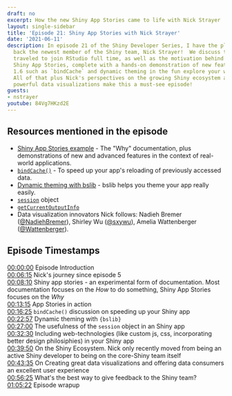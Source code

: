 ```yaml
---
draft: no
excerpt: How the new Shiny App Stories came to life with Nick Strayer
layout: single-sidebar
title: 'Episode 21: Shiny App Stories with Nick Strayer'
date: '2021-06-11'
description: In episode 21 of the Shiny Developer Series, I have the pleasure of welcoming
  back the newest member of the Shiny team, Nick Strayer!  We discuss the road Nick
  traveled to join RStudio full time, as well as the motivation behind the terrific
  Shiny App Stories, complete with a hands-on demonstration of new features in Shiny
  1.6 such as `bindCache` and dynamic theming in the fun explore your weather application.
  All of that plus Nick's perspectives on the growing Shiny ecosystem and creating
  powerful data visualizations make this a must-see episode!
guests: 
- nstrayer
youtube: 84Vg7HKzd2E
---
```


## Resources mentioned in the episode

- [Shiny App Stories example](https://shiny.rstudio.com/app-stories) - The "Why" documentation, plus demonstrations of new and advanced features in the context of real-world applications.
- [`bindCache()`](https://shiny.rstudio.com/app-stories/weather-lookup-caching.html) - To speed up your app's reloading of previously accessed data.
- [Dynamic theming with bslib](https://shiny.rstudio.com/app-stories/weather-lookup-bslib.html) - bslib helps you theme your app really easily.
- [`session`](https://shiny.rstudio.com/reference/shiny/1.6.0/session.html) object
- [`getCurrentOutputInfo`](https://shiny.rstudio.com/reference/shiny/1.6.0/getCurrentOutputInfo.html)
- Data visualization innovators Nick follows:  Nadieh Bremer ([@NadiehBremer](https://twitter.com/NadiehBremer)), Shirley Wu ([@sxywu](https://twitter.com/sxywu)), Amelia Wattenberger ([@Wattenberger](https://twitter.com/Wattenberger)).

## Episode Timestamps

[00:00:00](https://youtube.com/watch?v=84Vg7HKzd2E&t=0s) Episode Introduction </br>
[00:06:15](https://youtube.com/watch?v=84Vg7HKzd2E&t=375s) Nick's journey since episode 5 </br>
[00:08:10](https://youtube.com/watch?v=84Vg7HKzd2E&t=490s) Shiny app stories - an experimental form of documentation. Most documentation focuses on the *How* to do something, Shiny App Stories focuses on the *Why* </br>
[00:13:15](https://youtube.com/watch?v=84Vg7HKzd2E&t=795s) App Stories in action </br>
[00:16:25](https://youtube.com/watch?v=84Vg7HKzd2E&t=985s) `bindCache()` discussion on speeding up your Shiny app </br>
[00:22:57](https://youtube.com/watch?v=84Vg7HKzd2E&t=1377s) Dynamic theming with `{bslib}` </br>
[00:27:00](https://youtube.com/watch?v=84Vg7HKzd2E&t=1620s) The usefulness of the `session` object in an Shiny app </br>
[00:32:30](https://youtube.com/watch?v=84Vg7HKzd2E&t=1950s) Including web-technologies (like custom js, css, incorporating better design philosiphies) in your Shiny app </br>
[00:39:50](https://youtube.com/watch?v=84Vg7HKzd2E&t=2390s) On the Shiny Ecosystem. Nick only recently moved from being an active Shiny developer to being on the core-Shiny team itself </br>
[00:43:35](https://youtube.com/watch?v=84Vg7HKzd2E&t=2615s) On Creating great data visualizations and offering data consumers an excellent user experience </br>
[00:56:25](https://youtube.com/watch?v=84Vg7HKzd2E&t=3385s) What's the best way to give feedback to the Shiny team? </br>
[01:05:22](https://youtube.com/watch?v=84Vg7HKzd2E&t=3922s) Episode wrapup
